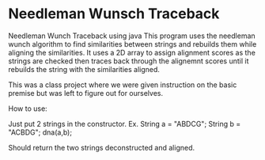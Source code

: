 # Needleman Wunsch Traceback
 Needleman Wunch Traceback using java
This program uses the needleman wunch algorithm to find similarities between strings and rebuilds them while aligning the similarities. 
It uses a 2D array to assign alignment scores as the strings are checked then traces back through the alignemnt scores until it rebuilds the string with the similarities aligned.

This was a class project where we were given instruction on the basic premise but was left to figure out for ourselves.

How to use:

Just put 2 strings in the constructor.
Ex. 
String a = "ABDCG";
String b = "ACBDG";
dna(a,b);

Should return the two strings deconstructed and aligned.
